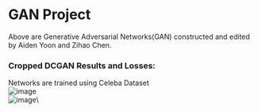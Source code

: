 # GAN Project
Above are Generative Adversarial Networks(GAN) constructed and edited by Aiden Yoon and Zihao Chen.
### Cropped DCGAN Results and Losses:
Networks are trained using Celeba Dataset\
![image](https://github.com/magecliff96/GAN-Project/blob/master/celeba/32crop6e.png)\
![image](https://github.com/magecliff96/GAN-Project/blob/master/celeba/32loss6e.png)\

